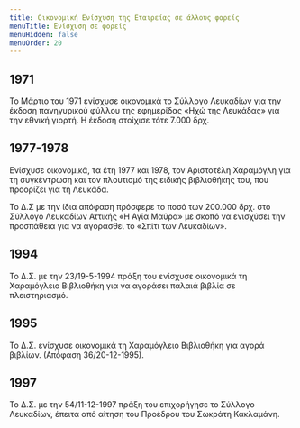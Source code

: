 ```yaml
---
title: Οικονομική Ενίσχυση της Εταιρείας σε άλλους φορείς
menuTitle: Ενίσχυση σε φορείς
menuHidden: false
menuOrder: 20
---
```


## 1971

Το Μάρτιο του 1971 ενίσχυσε οικονομικά το Σύλλογο Λευκαδίων για την έκδοση πανηγυρικού φύλλου της εφημερίδας «Ηχώ της Λευκάδας» για την εθνική γιορτή. Η έκδοση στοίχισε τότε 7.000 δρχ.

## 1977-1978

Ενίσχυσε οικονομικά, τα έτη 1977 και 1978, τον Αριστοτέλη Χαραμόγλη για τη συγκέντρωση και τον πλουτισμό της ειδικής βιβλιοθήκης του, που προορίζει για τη Λευκάδα.

Το Δ.Σ με την ίδια απόφαση πρόσφερε το ποσό των 200.000 δρχ. στο Σύλλογο Λευκαδίων Αττικής «Η Αγία Μαύρα» με σκοπό να ενισχύσει την προσπάθεια για να αγορασθεί το «Σπίτι των Λευκαδίων».

## 1994

Το Δ.Σ. με την 23/19-5-1994 πράξη του ενίσχυσε οικονομικά τη Χαραμόγλειο Βιβλιοθήκη για να αγοράσει παλαιά βιβλία σε πλειστηριασμό.

## 1995

Το Δ.Σ. ενίσχυσε οικονομικά τη Χαραμόγλειο Βιβλιοθήκη για αγορά βιβλίων. \(Απόφαση 36/20-12-1995\).

## 1997

Το Δ.Σ. με την 54/11-12-1997 πράξη του επιχορήγησε το Σύλλογο Λευκαδίων, έπειτα από αίτηση του Προέδρου του Σωκράτη Κακλαμάνη.
